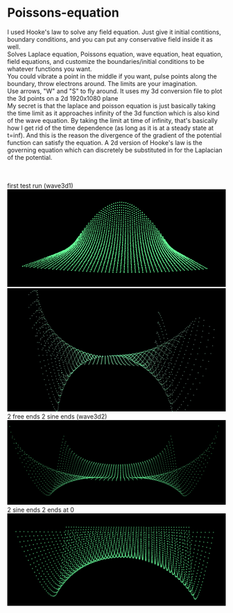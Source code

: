 # Poissons-equation
I used Hooke's law to solve any field equation. Just give it initial contitions, boundary conditions, and you can put any conservative field inside it as well.
<br />
Solves Laplace equation, Poissons equation, wave equation, heat equation, field equations, and customize the boundaries/initial conditions to be whatever functions you want. <br />
You could vibrate a point in the middle if you want, pulse points along the boundary, throw electrons around. The limits are your imagination.<br />
Use arrows, "W" and "S" to fly around. It uses my 3d conversion file to plot the 3d points on a 2d 1920x1080 plane
<br />
My secret is that the laplace and poisson equation is just basically taking the time limit as it approaches infinity of the 3d function which is also kind of the wave equation. By taking the limit at time of infinity, that's basically how I get rid of the time dependence (as long as it is at a steady state at t=inf). And this is the reason the divergence of the gradient of the potential function can satisfy the equation. A 2d version of Hooke's law is the governing equation which can discretely be substituted in for the Laplacian of the potential. 

<br /><br />
first test run (wave3d1)
<br />
![first test run](https://github.com/BryceP-44/Poissons-equation/blob/main/first%20test.PNG)
<br />
![wave equation](https://github.com/BryceP-44/Poissons-equation/blob/main/wave3d3gif.gif)
<br />
2 free ends 2 sine ends (wave3d2)
<br />
![free ends](https://github.com/BryceP-44/Poissons-equation/blob/main/2%20free%202%20sine%20boundaries.PNG)
<br />
2 sine ends 2 ends at 0
<br />
![saddle](https://github.com/BryceP-44/Poissons-equation/blob/main/laplace%20sine%20boundaries.PNG)



